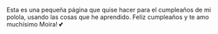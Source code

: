 Esta es una pequeña página que quise hacer para el cumpleaños de mi polola, usando las cosas que he aprendido.
Feliz cumpleaños y te amo muchísimo Moira! 💕